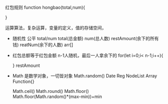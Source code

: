 红包规则
function hongbao(total,num){

}

运算算法，复杂运算，变量的定义，值的存储空间，
- 随机性
    公平 total/num
    total(总金额) num(总人数)
    restAmount(余下的所有钱)
    reatNum(余下的人数)
    arr[]
- 红包总额等于红包金额
    n-1人随机，最后一人拿余下的
    for(let i=0;i< n-1;i++){

    }
    restAmount

- Math 是数学对象，一切皆对象
    Math.random()   Date Reg NodeList Array Function{}

    Math.ceil()     Math.round()    Math.floor()    
    Math.floor(Math.random()*(max-min))+min